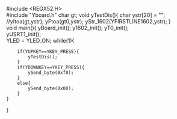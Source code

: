 #include <REGX52.H>	 
#include "Yboard.h"
char gt;
void yTestDis(){
	char ystr[20] = "";
	//yItoa(gt,ystr);
	yFtoa(gt0,ystr);
	yStr_1602(YFIRSTLINE1602,ystr);
}	 
void main(){
	yBoard_init();
	y1602_init(); 
	yT0_init();	 
	yUSRT1_init();	 
	YLED = YLED_ON;
	while(1){
	
		if(YUPKEY==YKEY_PRESS){
			yTestDis();
		}
		if(YDOWNKEY==YKEY_PRESS){
			ySend_byte(0xf0);
		}
		else{
			ySend_byte(0x00);
		}		
	}
}

